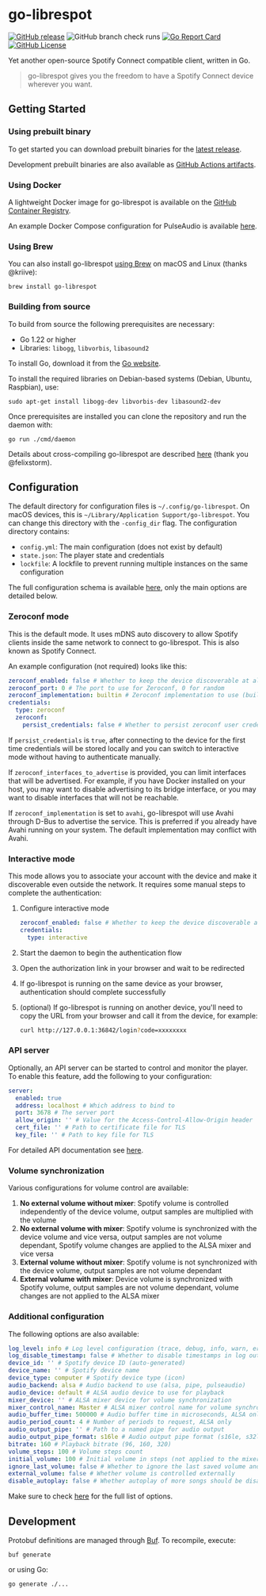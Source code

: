 # go-librespot

[![GitHub release](https://img.shields.io/github/release/devgianlu/go-librespot.svg)](https://github.com/devgianlu/go-librespot/releases/latest)
![GitHub branch check runs](https://img.shields.io/github/check-runs/devgianlu/go-librespot/master)
[![Go Report Card](https://goreportcard.com/badge/github.com/devgianlu/go-librespot)](https://goreportcard.com/report/github.com/devgianlu/go-librespot)
[![GitHub License](https://img.shields.io/github/license/devgianlu/go-librespot)](https://github.com/devgianlu/go-librespot/blob/master/LICENSE)

Yet another open-source Spotify Connect compatible client, written in Go.

> go-librespot gives you the freedom to have a Spotify Connect device wherever you want.

## Getting Started

### Using prebuilt binary

To get started you can download prebuilt binaries for
the [latest release](https://github.com/devgianlu/go-librespot/releases/latest).

Development prebuilt binaries are also available
as [GitHub Actions artifacts](https://github.com/devgianlu/go-librespot/blob/249b8fee709e2d08fe9c39a16ad0fc4b737cb967/.github/workflows/release.yml#L62).

### Using Docker

A lightweight Docker image for go-librespot is available
on the [GitHub Container Registry](https://github.com/devgianlu/go-librespot/pkgs/container/go-librespot).

An example Docker Compose configuration for PulseAudio is available [here](/docker-compose.pulse.yml).

### Using Brew

You can also install go-librespot [using Brew](https://formulae.brew.sh/formula/go-librespot) 
on macOS and Linux (thanks @kriive):

```shell
brew install go-librespot
```

### Building from source

To build from source the following prerequisites are necessary:

- Go 1.22 or higher
- Libraries: `libogg`, `libvorbis`, `libasound2`

To install Go, download it from the [Go website](https://go.dev/dl/).

To install the required libraries on Debian-based systems (Debian, Ubuntu, Raspbian), use:

```shell
sudo apt-get install libogg-dev libvorbis-dev libasound2-dev
```

Once prerequisites are installed you can clone the repository and run the daemon with:

```shell
go run ./cmd/daemon
```

Details about cross-compiling go-librespot are described [here](/CROSS_COMPILE.md) (thank you @felixstorm).

## Configuration

The default directory for configuration files is `~/.config/go-librespot`. On macOS devices, this is
`~/Library/Application Support/go-librespot`. You can change this directory with the
`-config_dir` flag. The configuration directory contains:

- `config.yml`: The main configuration (does not exist by default)
- `state.json`: The player state and credentials
- `lockfile`: A lockfile to prevent running multiple instances on the same configuration

The full configuration schema is available [here](/config_schema.json), only the main options are detailed below.

### Zeroconf mode

This is the default mode. It uses mDNS auto discovery to allow Spotify clients inside the same network to connect to
go-librespot. This is also known as Spotify Connect.

An example configuration (not required) looks like this:

```yaml
zeroconf_enabled: false # Whether to keep the device discoverable at all times, even if authenticated via other means
zeroconf_port: 0 # The port to use for Zeroconf, 0 for random
zeroconf_implementation: builtin # Zeroconf implementation to use (builtin, avahi)
credentials:
  type: zeroconf
  zeroconf:
    persist_credentials: false # Whether to persist zeroconf user credentials even after disconnecting
```

If `persist_credentials` is `true`, after connecting to the device for the first time credentials will be stored locally
and you can switch to interactive mode without having to authenticate manually.

If `zeroconf_interfaces_to_advertise` is provided, you can limit interfaces that will be advertised. For example, if you
have Docker installed on your host, you may want to disable advertising to its bridge interface, or you may want to
disable interfaces that will not be reachable.

If `zeroconf_implementation` is set to `avahi`, go-librespot will use Avahi through D-Bus to advertise the service. This
is preferred if you already have Avahi running on your system. The default implementation may conflict with Avahi.

### Interactive mode

This mode allows you to associate your account with the device and make it discoverable even outside the network. It
requires some manual steps to complete the authentication:

1. Configure interactive mode

    ```yaml
    zeroconf_enabled: false # Whether to keep the device discoverable at all times
    credentials:
      type: interactive
    ```

2. Start the daemon to begin the authentication flow
3. Open the authorization link in your browser and wait to be redirected
4. If go-librespot is running on the same device as your browser, authentication should complete successfully
5. (optional) If go-librespot is running on another device, you'll need to copy the URL from your browser and call it
   from the device, for example:

   ```bash
   curl http://127.0.0.1:36842/login?code=xxxxxxxx
   ```

### API server

Optionally, an API server can be started to control and monitor the player. To enable this feature, add the following to
your configuration:

```yaml
server:
  enabled: true
  address: localhost # Which address to bind to
  port: 3678 # The server port
  allow_origin: '' # Value for the Access-Control-Allow-Origin header
  cert_file: '' # Path to certificate file for TLS
  key_file: '' # Path to key file for TLS
```

For detailed API documentation see [here](/API.md).

### Volume synchronization

Various configurations for volume control are available:

1. **No external volume without mixer**: Spotify volume is controlled independently of the device volume, output samples
   are multiplied with the volume
2. **No external volume with mixer**: Spotify volume is synchronized with the device volume and vice versa, output
   samples
   are not volume dependant, Spotify volume changes are applied to the ALSA mixer and vice versa
3. **External volume without mixer**: Spotify volume is not synchronized with the device volume, output samples are not
   volume dependant
4. **External volume with mixer**: Device volume is synchronized with Spotify volume, output samples are not volume
   dependant, volume changes are not applied to the ALSA mixer

### Additional configuration

The following options are also available:

```yaml
log_level: info # Log level configuration (trace, debug, info, warn, error)
log_disable_timestamp: false # Whether to disable timestamps in log output
device_id: '' # Spotify device ID (auto-generated)
device_name: '' # Spotify device name
device_type: computer # Spotify device type (icon)
audio_backend: alsa # Audio backend to use (alsa, pipe, pulseaudio)
audio_device: default # ALSA audio device to use for playback
mixer_device: '' # ALSA mixer device for volume synchronization 
mixer_control_name: Master # ALSA mixer control name for volume synchronization
audio_buffer_time: 500000 # Audio buffer time in microseconds, ALSA only
audio_period_count: 4 # Number of periods to request, ALSA only
audio_output_pipe: '' # Path to a named pipe for audio output
audio_output_pipe_format: s16le # Audio output pipe format (s16le, s32le, f32le)
bitrate: 160 # Playback bitrate (96, 160, 320)
volume_steps: 100 # Volume steps count
initial_volume: 100 # Initial volume in steps (not applied to the mixer device)
ignore_last_volume: false # Whether to ignore the last saved volume and always use initial_volume
external_volume: false # Whether volume is controlled externally 
disable_autoplay: false # Whether autoplay of more songs should be disabled
```

Make sure to check [here](/config_schema.json) for the full list of options.

## Development

Protobuf definitions are managed through [Buf](https://buf.build). To recompile, execute:

```shell
buf generate
```

or using Go:

```shell
go generate ./...
```